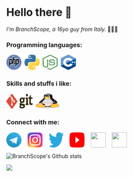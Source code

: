 # Hello there 👋 

*I'm BranchScope, a 16yo guy from Italy.* 👨🏻‍💻
 
### Programming languages:
<p align="left">
  <img src="assets/php.svg" alt="PHP" width="40" height="40"/>&nbsp;
  <img src="assets/python.svg" alt="Python" width="40" height="40"/>&nbsp;
  <img src="assets/nodejs.svg" alt="Node.js" width="40" height="40"/>&nbsp;
  <img src="assets/cpp.svg" alt="C++" width="40" height="40" />&nbsp;
</p>

### Skills and stuffs i like:
<p align="left">
  <img title="Hadoop" alt="Hadoop" src="assets/git.svg" width="70" height="40" />
  <img title="Hadoop" alt="Hadoop" src="assets/linux.svg" width="70" height="40" />
</p>

### Connect with me:
<p align="left">
<a href="https://t.me/BranchScope/" target="blank"><img align="center" src="assets/telegram.svg" height="40" width="40" /></a> &nbsp;&nbsp;
<a href="https://instagram.com/BranchScope/" target="blank"><img align="center" src="assets/instagram.svg" height="40" width="40" /></a> &nbsp;&nbsp;
<a href="https://twitter.com/BranchScope" target="blank"><img align="center" src="assets/twitter.svg" height="40" width="40" /></a> &nbsp;&nbsp;
<a href="https://www.youtube.com/channel/UCnsu1xVwDu3zTOWiW1egopw" target="blank"><img align="center" src="assets/youtube.svg" height="40" width="40" /></a> &nbsp;&nbsp;
<a href="https://stackoverflow.com/users/14426239/branchscope?tab=profile" target="blank"><img align="center" src="assets/stackoverflow.svg" height="40" width="40" /></a> &nbsp;&nbsp;
 <a href="https://reddit.com/user/BranchScope" target="blank"><img align="center" src="assets/reddit.svg" height="40" width="40" /></a> &nbsp;&nbsp;
</p>

![BranchScope's Github stats](https://github-readme-stats.vercel.app/api?username=BranchScope&show_icons=true&count_private=true&theme=react)

![](https://komarev.com/ghpvc/?username=branchscope)
